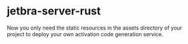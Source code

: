# jetbra-server-rust
Now you only need the static resources in the assets directory of your project to deploy your own activation code generation service.